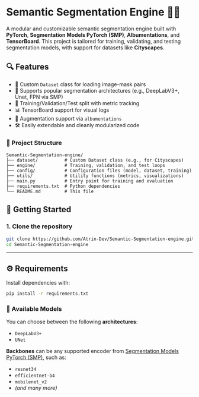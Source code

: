 # Semantic Segmentation Engine 🚗🌆

A modular and customizable semantic segmentation engine built with **PyTorch**, **Segmentation Models PyTorch (SMP)**, **Albumentations**, and **TensorBoard**. This project is tailored for training, validating, and testing segmentation models, with support for datasets like **Cityscapes**.

## 🔍 Features

- 📂 Custom `Dataset` class for loading image-mask pairs
- 🧠 Supports popular segmentation architectures (e.g., DeepLabV3+, Unet, FPN via SMP)
- 🔁 Training/Validation/Test split with metric tracking
- 📊 TensorBoard support for visual logs
- 🔄 Augmentation support via `albumentations`
- 🛠️ Easily extendable and cleanly modularized code

### 📁 Project Structure

```
Semantic-Segmentation-engine/
├── dataset/          # Custom Dataset class (e.g., for Cityscapes)
├── engine/           # Training, validation, and test loops
├── config/           # Configuration files (model, dataset, training)
├── utils/            # Utility functions (metrics, visualizations)
├── main.py           # Entry point for training and evaluation
├── requirements.txt  # Python dependencies
└── README.md         # This file
```

## 🚀 Getting Started

### 1. Clone the repository

```bash
git clone https://github.com/Atrin-Dev/Semantic-Segmentation-engine.git
cd Semantic-Segmentation-engine
```

---

## ⚙️ Requirements

Install dependencies with:

```bash
pip install -r requirements.txt
```
### 🧠 Available Models

You can choose between the following **architectures**:

- `DeepLabV3+`
- `UNet`

**Backbones** can be any supported encoder from [Segmentation Models PyTorch (SMP)](https://github.com/qubvel/segmentation_models.pytorch), such as:

- `resnet34`
- `efficientnet-b4`
- `mobilenet_v2`
- *(and many more)*

